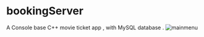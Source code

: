# bookingServer
A Console base C++ movie ticket app , with MySQL database . 
![mainmenu](https://github.com/sarthak5697/bookingServer/assets/71933699/34df9a27-8935-42de-ac11-7328b1787ba3)
